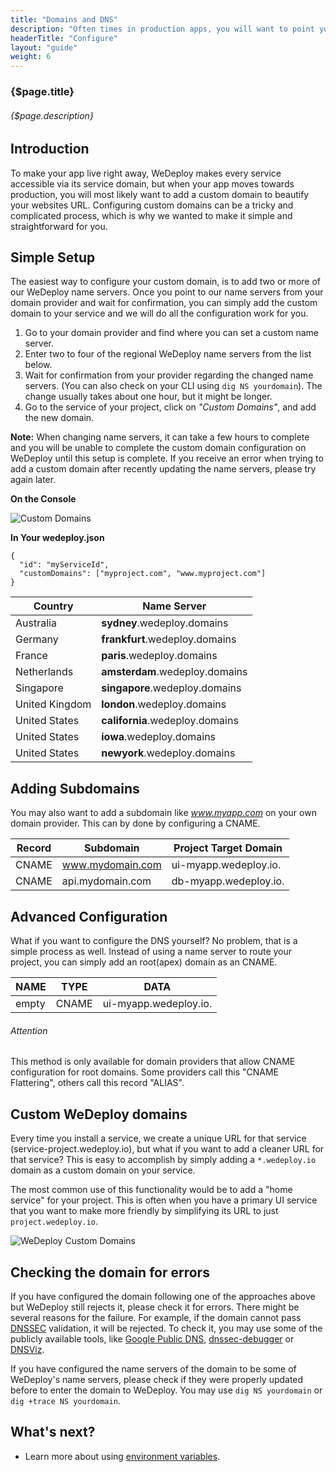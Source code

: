 ```yaml
---
title: "Domains and DNS"
description: "Often times in production apps, you will want to point your service URL's to a custom domain so it's easier for users to find your site and more consistant with your message and branding."
headerTitle: "Configure"
layout: "guide"
weight: 6
---
```


### {$page.title}

###### {$page.description}

<article id="1">

## Introduction

To make your app live right away, WeDeploy makes every service accessible via its service domain, but when your app moves towards production, you will most likely want to add a custom domain to beautify your websites URL. Configuring custom domains can be a tricky and complicated process, which is why we wanted to make it simple and straightforward for you.

</article>

<article id="2">

## Simple Setup

The easiest way to configure your custom domain, is to add two or more of our WeDeploy name servers. Once you point to our name servers from your domain provider and wait for confirmation, you can simply add the custom domain to your service and we will do all the configuration work for you.

1. Go to your domain provider and find where you can set a custom name server.
2. Enter two to four of the regional WeDeploy name servers from the list below.
3. Wait for confirmation from your provider regarding the changed name servers. (You can also check on your CLI using `dig NS yourdomain`). The change usually takes about one hour, but it might be longer.
4. Go to the service of your project, click on _"Custom Domains"_, and add the new domain.

<aside>

**Note:** When changing name servers, it can take a few hours to complete and you will be unable to complete the custom domain configuration on WeDeploy until this setup is complete. If you receive an error when trying to add a custom domain after recently updating the name servers, please try again later.

</aside>

**On the Console**

![Custom Domains](/images/docs/intro/custom-domains--settings.png)

**In Your wedeploy.json**

```application/json
{
  "id": "myServiceId",
  "customDomains": ["myproject.com", "www.myproject.com"]
}
```

<div class="table-container">

| Country           | Name Server                     |
| ----------------- | ------------------------------- |
| Australia         | **sydney**.wedeploy.domains     |
| Germany           | **frankfurt**.wedeploy.domains  |
| France            | **paris**.wedeploy.domains      |
| Netherlands       | **amsterdam**.wedeploy.domains  |
| Singapore         | **singapore**.wedeploy.domains  |
| United Kingdom    | **london**.wedeploy.domains     |
| United States     | **california**.wedeploy.domains |
| United States     | **iowa**.wedeploy.domains       |
| United States     | **newyork**.wedeploy.domains    |

</div>

</article>

<article id="3">

## Adding Subdomains

You may also want to add a subdomain like _www.myapp.com_ on your own domain provider. This can by done by configuring a CNAME.

<div class="table-container">

| Record            | Subdomain            | Project Target Domain    |
| ----------------- | -------------------- | ------------------------ |
| CNAME             | www.mydomain.com     | ui-myapp.wedeploy.io.    |
| CNAME             | api.mydomain.com     | db-myapp.wedeploy.io.    |

</div>

</article>

<article id="4">

## Advanced Configuration

What if you want to configure the DNS yourself? No problem, that is a simple process as well. Instead of using a name server to route your project, you can simply add an root(apex) domain as an CNAME.

<div class="table-container">

| NAME              | TYPE        | DATA                    |
| ----------------- | ----------- | ----------------------- |
| empty             | CNAME       | ui-myapp.wedeploy.io.   |

</div>

<aside>

###### <span class="icon-16-alert"></span> Attention

This method is only available for domain providers that allow CNAME configuration for root domains. Some providers call this "CNAME Flattering", others call this record "ALIAS".

</aside>

</article>

<article id="5">

## Custom WeDeploy domains

Every time you install a service, we create a unique URL for that service (service-project.wedeploy.io), but what if you want to add a cleaner URL for that service? This is easy to accomplish by simply adding a `*.wedeploy.io` domain as a custom domain on your service.

The most common use of this functionality would be to add a "home service" for your project. This is often when you have a primary UI service that you want to make more friendly by simplifying its URL to just `project.wedeploy.io`.

![WeDeploy Custom Domains](/images/docs/intro/custom-domains--wedeploy-domains.png)

## Checking the domain for errors

If you have configured the domain following one of the approaches above but WeDeploy still rejects it, please check it for errors. There might be several reasons for the failure. For example, if the domain cannot pass [DNSSEC](http://www.dnssec.net/) validation, it will be rejected. To check it, you may use some of the publicly available tools, like [Google Public DNS](https://dns.google.com/), [dnssec-debugger](http://dnssec-debugger.verisignlabs.com/) or [DNSViz](http://dnsviz.net/).

If you have configured the name servers of the domain to be some of WeDeploy's name servers, please check if they were properly updated before to enter the domain to WeDeploy. You may use `dig NS yourdomain` or `dig +trace NS yourdomain`.

</article>

## What's next?

* Learn more about using [environment variables](/docs/intro/environment-variables/).
